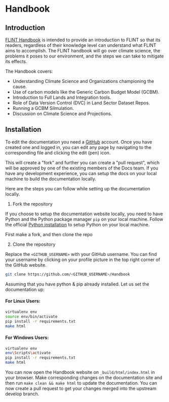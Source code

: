 # Handbook
## Introduction 
[FLINT Handbook](https://moja-global.github.io/Handbook/) is intended to provide an introduction to FLINT so that its readers, regardless of their knowledge level can understand what FLINT aims to accomplish. The FLINT handbook will go over climate science, the problems it poses to our environment, and the steps we can take to mitigate its effects.

The Handbook covers:

- Understanding Climate Science and Organizations championing the cause.
- Use of carbon models like the Generic Carbon Budget Model (GCBM).
- Introduction to Full Lands and Integration tools.
- Role of Data Version Control (DVC) in Land Sector Dataset Repos.
- Running a GCBM Silmulation.
- Discussion on Climate Science and Projections.

## Installation

To edit the documentation you need a [GitHub](github.com) account. Once you have created one and logged in, you can edit any page by navigating to the corresponding file and clicking the edit (pen) icon.

This will create a "fork" and further you can create a "pull request", which will be approved by one of the existing members of the Docs team. If you have any development experience, you can setup the docs on your local machine to build the documentation locally.

Here are the steps you can follow while setting up the documentation locally.

1. Fork the repository

If you choose to setup the documentation website locally, you need to have Python and the Python package manager `pip` on your local machine. Follow the official [Python installation](https://www.python.org/downloads/) to setup Python on your local machine.

First make a fork, and then clone the repo

2. Clone the repository 

Replace the `<GITHUB_USERNAME>` with your GitHub username. You can find your username by clicking on your profile picture in the top right corner of the GitHub website.

```sh
git clone https://github.com/<GITHUB_USERNAME>/Handbook
```

Assuming that you have python & pip already installed. Let us set the documentation up:

#### For **Linux** Users:

```sh
virtualenv env
source env/bin/activate
pip install -r requirements.txt
make html
```

#### For **Windows** Users:

```sh
virtualenv env
env\Scripts\activate
pip install -r requirements.txt
make html
```

You can now open the Handbook website on `_build/html/index.html` in your browser. Make corresponding changes on the documentation site and then run `make clean && make html` to update the documentation. You can now create a pull request to get your changes merged into the upstream develop branch.
